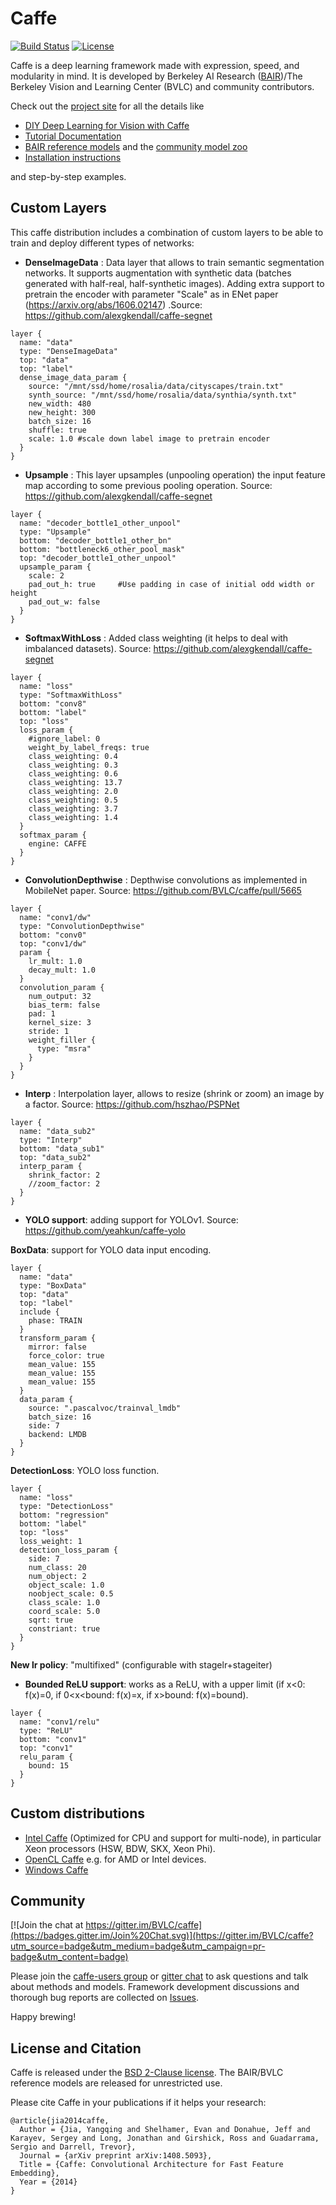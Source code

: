 # Caffe

[![Build Status](https://travis-ci.org/BVLC/caffe.svg?branch=master)](https://travis-ci.org/BVLC/caffe)
[![License](https://img.shields.io/badge/license-BSD-blue.svg)](LICENSE)

Caffe is a deep learning framework made with expression, speed, and modularity in mind.
It is developed by Berkeley AI Research ([BAIR](http://bair.berkeley.edu))/The Berkeley Vision and Learning Center (BVLC) and community contributors.

Check out the [project site](http://caffe.berkeleyvision.org) for all the details like

- [DIY Deep Learning for Vision with Caffe](https://docs.google.com/presentation/d/1UeKXVgRvvxg9OUdh_UiC5G71UMscNPlvArsWER41PsU/edit#slide=id.p)
- [Tutorial Documentation](http://caffe.berkeleyvision.org/tutorial/)
- [BAIR reference models](http://caffe.berkeleyvision.org/model_zoo.html) and the [community model zoo](https://github.com/BVLC/caffe/wiki/Model-Zoo)
- [Installation instructions](http://caffe.berkeleyvision.org/installation.html)

and step-by-step examples.

## Custom Layers

This caffe distribution includes a combination of custom layers to be able to train and deploy different types of networks:

* **DenseImageData** : Data layer that allows to train semantic segmentation networks. It supports augmentation with synthetic data (batches generated with half-real, half-synthetic images). Adding extra support to pretrain the encoder with parameter "Scale" as in ENet paper (https://arxiv.org/abs/1606.02147) .Source: https://github.com/alexgkendall/caffe-segnet

```
layer {
  name: "data"
  type: "DenseImageData"
  top: "data"
  top: "label"
  dense_image_data_param {
    source: "/mnt/ssd/home/rosalia/data/cityscapes/train.txt"
    synth_source: "/mnt/ssd/home/rosalia/data/synthia/synth.txt"
    new_width: 480
    new_height: 300
    batch_size: 16
    shuffle: true
    scale: 1.0 #scale down label image to pretrain encoder
  }
}
```

* **Upsample** : This layer upsamples (unpooling operation) the input feature map according to some previous pooling operation. Source: https://github.com/alexgkendall/caffe-segnet

```
layer {
  name: "decoder_bottle1_other_unpool"
  type: "Upsample"
  bottom: "decoder_bottle1_other_bn"
  bottom: "bottleneck6_other_pool_mask"
  top: "decoder_bottle1_other_unpool"
  upsample_param {
    scale: 2
    pad_out_h: true     #Use padding in case of initial odd width or height
    pad_out_w: false
  }
}
```

* **SoftmaxWithLoss** : Added class weighting (it helps to deal with imbalanced datasets). Source: https://github.com/alexgkendall/caffe-segnet

```
layer {
  name: "loss"
  type: "SoftmaxWithLoss"
  bottom: "conv8"
  bottom: "label"
  top: "loss"
  loss_param {
    #ignore_label: 0
    weight_by_label_freqs: true
    class_weighting: 0.4
    class_weighting: 0.3
    class_weighting: 0.6
    class_weighting: 13.7
    class_weighting: 2.0
    class_weighting: 0.5
    class_weighting: 3.7
    class_weighting: 1.4
  }
  softmax_param {
    engine: CAFFE
  }
}
```

* **ConvolutionDepthwise** : Depthwise convolutions as implemented in MobileNet paper. Source: https://github.com/BVLC/caffe/pull/5665

```
layer {
  name: "conv1/dw"
  type: "ConvolutionDepthwise"
  bottom: "conv0"
  top: "conv1/dw"
  param {
    lr_mult: 1.0
    decay_mult: 1.0
  }
  convolution_param {
    num_output: 32
    bias_term: false
    pad: 1
    kernel_size: 3
    stride: 1
    weight_filler {
      type: "msra"
    }
  }
}
```
* **Interp** : Interpolation layer, allows to resize (shrink or zoom) an image by a factor. Source: https://github.com/hszhao/PSPNet

```
layer {
  name: "data_sub2"
  type: "Interp"
  bottom: "data_sub1"
  top: "data_sub2"
  interp_param {
    shrink_factor: 2
    //zoom_factor: 2
  }
}
```

* **YOLO support**: adding support for YOLOv1. Source: https://github.com/yeahkun/caffe-yolo

**BoxData**: support for YOLO data input encoding. 

```
layer {
  name: "data"
  type: "BoxData"
  top: "data"
  top: "label"
  include {
    phase: TRAIN  
  }
  transform_param {
    mirror: false
    force_color: true
    mean_value: 155
    mean_value: 155
    mean_value: 155
  }
  data_param {
    source: ".pascalvoc/trainval_lmdb"
    batch_size: 16
    side: 7
    backend: LMDB
  }
}
```

**DetectionLoss**: YOLO loss function.

```
layer {
  name: "loss"
  type: "DetectionLoss"
  bottom: "regression"
  bottom: "label"
  top: "loss"
  loss_weight: 1
  detection_loss_param {
    side: 7
    num_class: 20
    num_object: 2
    object_scale: 1.0
    noobject_scale: 0.5
    class_scale: 1.0
    coord_scale: 5.0
    sqrt: true
    constriant: true
  }
}
```

**New lr policy**: "multifixed" (configurable with stagelr+stageiter)

* **Bounded ReLU support**: works as a ReLU, with a upper limit (if x<0: f(x)=0, if 0<x<bound: f(x)=x, if x>bound: f(x)=bound).

``` 
layer {
  name: "conv1/relu"
  type: "ReLU"
  bottom: "conv1"
  top: "conv1"
  relu_param {
    bound: 15
  }
}
```

## Custom distributions

 - [Intel Caffe](https://github.com/BVLC/caffe/tree/intel) (Optimized for CPU and support for multi-node), in particular Xeon processors (HSW, BDW, SKX, Xeon Phi).
- [OpenCL Caffe](https://github.com/BVLC/caffe/tree/opencl) e.g. for AMD or Intel devices.
- [Windows Caffe](https://github.com/BVLC/caffe/tree/windows)

## Community

[![Join the chat at https://gitter.im/BVLC/caffe](https://badges.gitter.im/Join%20Chat.svg)](https://gitter.im/BVLC/caffe?utm_source=badge&utm_medium=badge&utm_campaign=pr-badge&utm_content=badge)

Please join the [caffe-users group](https://groups.google.com/forum/#!forum/caffe-users) or [gitter chat](https://gitter.im/BVLC/caffe) to ask questions and talk about methods and models.
Framework development discussions and thorough bug reports are collected on [Issues](https://github.com/BVLC/caffe/issues).

Happy brewing!

## License and Citation

Caffe is released under the [BSD 2-Clause license](https://github.com/BVLC/caffe/blob/master/LICENSE).
The BAIR/BVLC reference models are released for unrestricted use.

Please cite Caffe in your publications if it helps your research:

    @article{jia2014caffe,
      Author = {Jia, Yangqing and Shelhamer, Evan and Donahue, Jeff and Karayev, Sergey and Long, Jonathan and Girshick, Ross and Guadarrama, Sergio and Darrell, Trevor},
      Journal = {arXiv preprint arXiv:1408.5093},
      Title = {Caffe: Convolutional Architecture for Fast Feature Embedding},
      Year = {2014}
    }
